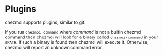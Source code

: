 # Plugins

chezmoi supports plugins, similar to git.

If you run `chezmoi command` where *command* is not a builtin chezmoi command
then chezmoi will look for a binary called `chezmoi-command` in your `$PATH`. If
such a binary is found then chezmoi will execute it. Otherwise, chezmoi will
report an unknown command error.
